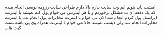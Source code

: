 امشب باید بتونم ایم وب سایت بیارم بالا
دارم طراحی سایت رزومه نویسی انجام میدم که یک دفعه ای ب مشکل برخوردم و با هر اینترنتی می خوام پول کنم نمیشه 
با اینترنت ایرانسل پول کردم انجام شد الان می خوام با اینترنت مخابرات پول انجام بدم
با اینترنت مخابرات انجام شد ولی دیشب نمیشد حالا می خوام با اینترنت همراه وی پی باشه
تست گیت هاب